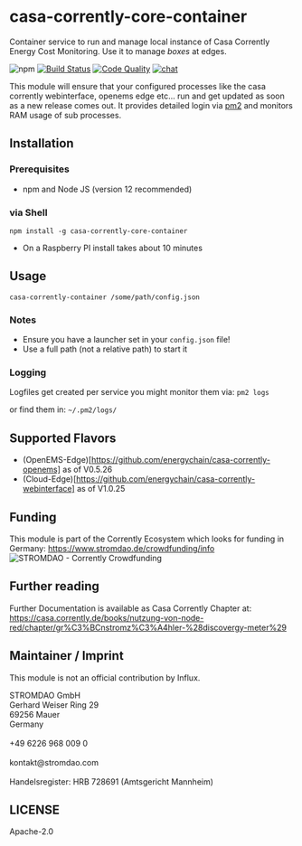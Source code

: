 # casa-corrently-core-container
Container service to run and manage local instance of Casa Corrently Energy Cost Monitoring. Use it to manage *boxes* at edges.

![npm](https://img.shields.io/npm/dw/casa-corrently-core-container) [![Build Status](https://travis-ci.com/energychain/casa-corrently-core-container.svg?branch=master)](https://travis-ci.com/energychain/casa-corrently-core-container) [![Code Quality](https://www.code-inspector.com/project/12872/score/svg)](https://frontend.code-inspector.com/public/project/12872/casa-corrently-core-container/dashboard) [![chat](https://img.shields.io/badge/chat-support-brightgreen)](https://tawk.to/chat/5c53189451410568a109843f/default)

This module will ensure that your configured processes like the casa corrently webinterface, openems edge etc... run and get updated as soon as a new release comes out. It provides detailed login via [pm2](https://pm2.io/) and monitors RAM usage of sub processes.

## Installation

### Prerequisites
- npm and Node JS (version 12 recommended)

###  via Shell
```shell
npm install -g casa-corrently-core-container
```
- On a Raspberry PI install takes about 10 minutes

## Usage

```shell
casa-corrently-container /some/path/config.json
```

### Notes
- Ensure you have a launcher set in your `config.json` file!
- Use a full path (not a relative path) to start it

### Logging
Logfiles get created per service you might monitor them via:
`pm2 logs`

or find them in:
`~/.pm2/logs/`

## Supported Flavors
 - (OpenEMS-Edge)[https://github.com/energychain/casa-corrently-openems] as of V0.5.26
 - (Cloud-Edge)[https://github.com/energychain/casa-corrently-webinterface] as of V1.0.25


## Funding
This module is part of the Corrently Ecosystem which looks for funding in Germany:  https://www.stromdao.de/crowdfunding/info
![STROMDAO - Corrently Crowdfunding](https://squad.stromdao.de/nextcloud/index.php/s/Do4pzpM7KndZxAx/preview)

## Further reading
Further Documentation is available as Casa Corrently Chapter at: https://casa.corrently.de/books/nutzung-von-node-red/chapter/gr%C3%BCnstromz%C3%A4hler-%28discovergy-meter%29

## Maintainer / Imprint
This module is not an official contribution by Influx.

<addr>
STROMDAO GmbH  <br/>
Gerhard Weiser Ring 29  <br/>
69256 Mauer  <br/>
Germany  <br/>
  <br/>
+49 6226 968 009 0  <br/>
  <br/>
kontakt@stromdao.com  <br/>
  <br/>
Handelsregister: HRB 728691 (Amtsgericht Mannheim)
</addr>


## LICENSE
Apache-2.0
